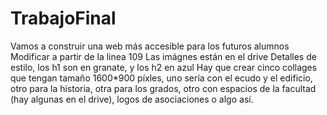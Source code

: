 # TrabajoFinal
Vamos a construir una web más accesible para los futuros alumnos
Modificar a partir de la linea 109
Las imágnes están en el drive
Detalles de estilo, los h1 son en granate, y los h2 en azul
Hay que crear cinco collages que tengan tamaño 1600*900 píxles, uno sería con el ecudo y el edificio, otro para la historia, otra para los grados, otro con espacios de la facultad (hay algunas en el drive), logos de asociaciones o algo así.